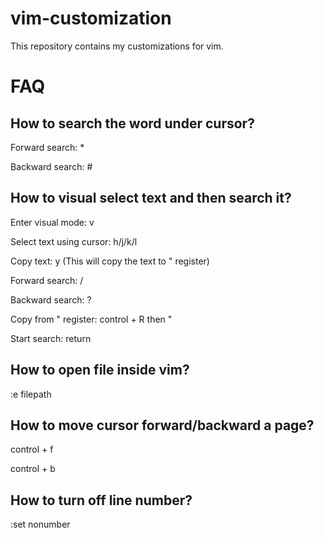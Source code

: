# vim-customization

This repository contains my customizations for vim.

# FAQ

## How to search the word under cursor?

Forward search: *

Backward search: #


## How to visual select text and then search it?

Enter visual mode: v

Select text using cursor: h/j/k/l

Copy text: y (This will copy the text to " register)

Forward search: /

Backward search: ?

Copy from " register: control + R then "

Start search: return

## How to open file inside vim?

:e filepath

## How to move cursor forward/backward a page?

control + f

control + b

## How to turn off line number?
:set nonumber
